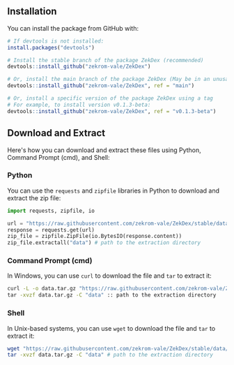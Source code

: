 ## Installation

You can install the package from GitHub with:

```r
# If devtools is not installed:
install.packages("devtools")

# Install the stable branch of the package ZekDex (recommended)
devtools::install_github("zekrom-vale/ZekDex")

# Or, install the main branch of the package ZekDex (May be in an unusable state)
devtools::install_github("zekrom-vale/ZekDex", ref = "main")

# Or, install a specific version of the package ZekDex using a tag
# For example, to install version v0.1.3-beta:
devtools::install_github("zekrom-vale/ZekDex", ref = "v0.1.3-beta")
```

## Download and Extract

Here's how you can download and extract these files using Python, Command Prompt (cmd), and Shell:

### Python

You can use the `requests` and `zipfile` libraries in Python to download and extract the zip file:

```python
import requests, zipfile, io

url = "https://raw.githubusercontent.com/zekrom-vale/ZekDex/stable/data/data.zip"
response = requests.get(url)
zip_file = zipfile.ZipFile(io.BytesIO(response.content))
zip_file.extractall("data") # path to the extraction directory
```

### Command Prompt (cmd)

In Windows, you can use `curl` to download the file and `tar` to extract it:

```cmd
curl -L -o data.tar.gz "https://raw.githubusercontent.com/zekrom-vale/ZekDex/stable/data/data.tar.gz"
tar -xvzf data.tar.gz -C "data" :: path to the extraction directory
```

### Shell

In Unix-based systems, you can use `wget` to download the file and `tar` to extract it:

```bash
wget "https://raw.githubusercontent.com/zekrom-vale/ZekDex/stable/data/data.tar.gz"
tar -xvzf data.tar.gz -C "data" # path to the extraction directory
```